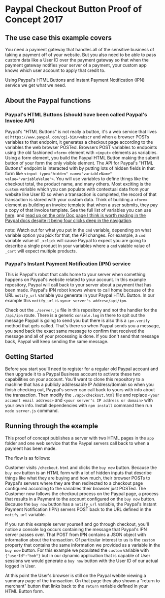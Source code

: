 # Paypal Checkout Button Proof of Concept 2017

## The use case this example covers
You need a payment gateway that handles all of the sensitive business of taking a payment off of your website. But you also need to be able to pass custom data like a User ID over the payment gateway so that when the payment gateway notifies your server of a payment, your custom app knows which user account to apply that credit to. 

Using Paypal's HTML Buttons and Instant Payment Notification (IPN) service we get what we need. 

## About the Paypal functions

### Paypal's HTML Buttons (should have been called Paypal's Invoice API)
Paypal's "HTML Buttons" is not really a button, it's a web service that lives at `https://www.paypal.com/cgi-bin/webscr` and when a browser POSTs variables to that endpoint, it generates a checkout page according to the variables the web browser POSTed. Browsers POST variables to endpoints using the old fashioned `<form>` element with `<input>` elements as variables. Using a form element, you build the Paypal HTML Button making the submit button of your form the only visible element. The API for Paypal's "HTML Buttons" endpoint is interacted with by putting lots of hidden fields in that form like `<input type="hidden" name="variableName" value="variableValue">`. You will use variables to define things like the checkout total, the product name, and many others. Most exciting is the `custom` variable which you can populate with contextual data from your website like User ID so when a transaction is completed, the record of that transaction is stored with your custom data. Think of building a `<form>` element as building an invoice template that when a user submits, they pay a copy of that invoice template. See the full list of variables you can use [here](https://developer.paypal.com/docs/classic/paypal-payments-standard/integration-guide/Appx_websitestandard_htmlvariables/). 
 and [read up on the only Doc page I think is worth reading in the Paypal docs despite it being four clicks deep in the navigation](https://developer.paypal.com/docs/classic/paypal-payments-standard/integration-guide/formbasics/). 

note: Watch out for what you put in the `cmd` variable, depending on what variable option you pick for that, the API changes. For example, a `cmd` variable value of `_xclick` will cause Paypal to expect you are going to describe a single product in your variables where a `cmd` vaiable value of `_cart` will expect multiple products. 

### Paypal's Instant Payment Notification (IPN) service
This is Paypal's robot that calls home to your server when something happens on Paypal's website related to your account. In this example repository, Paypal will call back to your server about a payment that has been made. Paypal's IPN robot knows where to call home because of the URL `notify_url` variable you generate in your Paypal HTML Button. In our example this `notify_url` is `<your server's addres>/api/ipn`. 

Check out the `./server.js` file in this repository and not the handler for the `/api/ipn` route. There is a generic `console.log` in there to spit out the message Paypal is going to send you but there is also this a `ipn.verify` method that gets called. That's there so when Paypal sends you a message, you send back the exact same message to confirm that received the message and all of your processing is done. If you don't send that message back, Paypal will keep sending the same message.  

## Getting Started 
Before you start you'll need to register for a regular old Paypal account and then upgrade it to a Paypal Business account to activate these two capabilities on your account. You'll want to clone this repository to a machine that has a publicly addressable IP Address/domain so when you finish checking out, Paypal's server can call back to yours with info about the transaction.  Then modify the `./app/checkout.html` file and replace `<your account email address>` and `<your server's IP address or domain>` with your own info. Install dependencies with `npm install` command then run `node server.js` command. 


## Running through the example
This proof of concept publishes a server with two HTML pages in the `app` folder and one web service that the Paypal servers call back to when a payment has been made.  

The flow is as follows:

Customer visits `/checkout.html` and clicks the `buy now` button. Because the `buy now` button is an HTML form with a lot of hidden inputs that describe things like what they are buying and how much, their browser POSTs to Paypal's servers where they are then redirected to a checkout page configured according to the variables their browser just POSTed. The Customer now follows the checkout process on the Paypal page, a process that results in a Payment to the account configured on the `buy now` button. Because the `buy now` button has a `notify_url` variable, the Paypal's Instant Payment Notification (IPN) servers POST back to the URL defined in the `notify_url` variable. 

If you run this example server yourself and go through checkout, you'll notice a console log occurs containing the message that Paypal's IPN server passes over. That POST from IPN contains a JSON object with information about the transaction. Of particular interest to us is the `custom` property that contains the same information we provided as a variable in the `buy now` button. For this example we populated the `custom` variable with `{"userId":"bob"}` but in our dynamic application that is capable of User sessions we would generate a `buy now` button with the User ID of our actual logged in User. 

At this point the User's browser is still on the Paypal webite viewing a summary page of the transaction. On that page they also shown a "return to merchant" button that links back to the `return` variable defined in your HTML Button form. 

